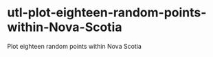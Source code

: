 # utl-plot-eighteen-random-points-within-Nova-Scotia
Plot eighteen random points within Nova Scotia
